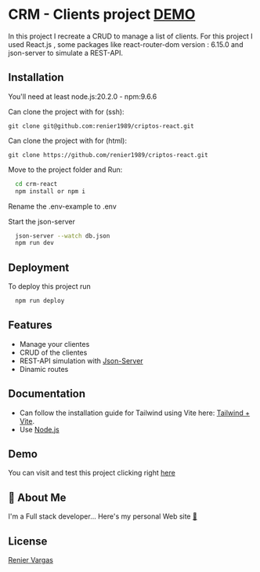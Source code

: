 
# CRM - Clients project  [DEMO](https://renier1989.github.io/crm-react/)

In this project I recreate a CRUD to manage a list of clients. For this project I used React.js , some packages like react-router-dom version : 6.15.0 and json-server to simulate a REST-API.



## Installation

You'll need at least node.js:20.2.0 - npm:9.6.6

Can clone the project with for (ssh):
```
git clone git@github.com:renier1989/criptos-react.git 
```
Can clone the project with for (html):
```
git clone https://github.com/renier1989/criptos-react.git 
```
Move to the project folder and Run:
```bash
  cd crm-react
  npm install or npm i
```
Rename the .env-example to .env

Start the json-server
```bash
  json-server --watch db.json
  npm run dev
```
    
## Deployment

To deploy this project run

```bash
  npm run deploy
```


## Features

- Manage your clientes
- CRUD of the clientes
- REST-API simulation with [Json-Server](https://www.npmjs.com/package/json-server)
- Dinamic routes


## Documentation

- Can follow the installation guide for Tailwind using Vite here: [Tailwind + Vite](https://tailwindcss.com/docs/guides/vite).
- Use [Node.js](https://nodejs.org/en)



## Demo

You can visit and test this project clicking right [here](http://reniervargas.com/crm-react/)


## 🚀 About Me
I'm a Full stack developer...
Here's my personal Web site [🔗](http://reniervargas.com/)


## License

[Renier Vargas](https://reniervargas.com)

